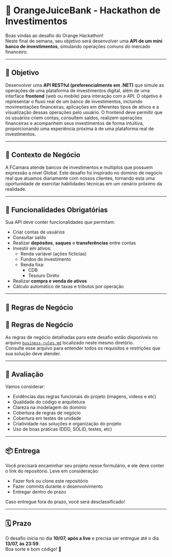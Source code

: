 # 🍊 OrangeJuiceBank - Hackathon de Investimentos

Boas vindas ao desafio do Orange Hackathon!  
Neste final de semana, seu objetivo será desenvolver uma **API de um mini banco de investimentos**, simulando operações comuns do mercado financeiro.

---

## 🎯 Objetivo

Desenvolver uma **API RESTful (preferencialmente em .NET)** que simule as operações de uma plataforma de investimentos digital, além de uma interface **frontend** (web ou mobile) para interação com a API. O objetivo é representar o fluxo real de um banco de investimentos, incluindo movimentações financeiras, aplicações em diferentes tipos de ativos e a visualização dessas operações pelo usuário. O frontend deve permitir que os usuários criem contas, consultem saldos, realizem operações financeiras e acompanhem seus investimentos de forma intuitiva, proporcionando uma experiência próxima à de uma plataforma real de investimentos.

---

## 🧠 Contexto de Negócio

A FCamara atende bancos de investimentos e multiplos que possuem expressão a nível Global. Este desafio foi inspirado no domínio de negócio real que atuamos diariamente com nossos clientes, tornando esta uma oportunidade de exercitar habilidades técnicas em um cenário próximo da realidade.

---

## 📌 Funcionalidades Obrigatórias

Sua API deve conter funcionalidades que permitam:

- Criar contas de usuários
- Consultar saldo
- Realizar **depósitos**, **saques** e **transferências** entre contas
- Investir em ativos:
  - Renda variável (ações fictícias)
  - Fundos de investimento
  - Renda fixa:
    - CDB
    - Tesouro Direto
- Realizar **compra e venda de ativos**
- Cálculo automático de taxas e tributos por operação

---

## 💸 Regras de Negócio

## 💼 Regras de Negócio

As regras de negócio detalhadas para este desafio estão disponíveis no arquivo [`business-rules.md`](./business-rules.md) localizado neste mesmo diretório.  
Consulte esse arquivo para entender todos os requisitos e restrições que sua solução deve atender.

---

## 🧠 Avaliação

Vamos considerar:

- Evidências das regras funcionais do projeto (imagens, vídeos e etc)
- Qualidade do código e arquitetura
- Clareza na modelagem do domínio
- Cobertura de regras de negócio
- Cobertura em testes de unidade 
- Criatividade nas soluções e organização do projeto
- Uso de boas práticas (DDD, SOLID, testes, etc)

---

## 📦 Entrega

Você precisará encaminhar seu projeto nesse formulário, e ele deve conter o link do repositório.
Leve em consideração:
- Fazer fork ou clone este repositório
- Fazer commits durante o desenvolvimento
- Entregar dentro do prazo

Caso entregue fora do prazo, você será desclassificado!

---

## 🗓️ Prazo

O desafio inicia no dia **10/07, após a live** e precisa ser entregue até o dia **13/07, às 23:59**.  
Boa sorte e bom código! 🚀 
